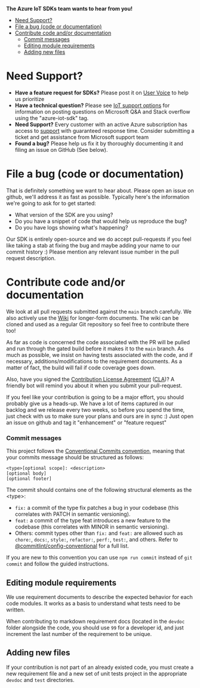 **The Azure IoT SDKs team wants to hear from you!**

- [Need Support?](#need-support)
- [File a bug (code or documentation)](#file-a-bug-code-or-documentation)
- [Contribute code and/or documentation](#contribute-code-andor-documentation)
    - [Commit messages](#commit-messages)
  - [Editing module requirements](#editing-module-requirements)
  - [Adding new files](#adding-new-files)

# Need Support?
- **Have a feature request for SDKs?** Please post it on [User Voice](https://feedback.azure.com/forums/321918-azure-iot) to help us prioritize
- **Have a technical question?** Please see [IoT support options](https://aka.ms/IoTHelp) for information on posting questions on Microsoft Q&A and Stack overflow using the "azure-iot-sdk" tag.
- **Need Support?** Every customer with an active Azure subscription has access to [support](https://docs.microsoft.com/en-us/azure/azure-supportability/how-to-create-azure-support-request) with guaranteed response time.  Consider submitting a ticket and get assistance from Microsoft support team
- **Found a bug?** Please help us fix it by thoroughly documenting it and filing an issue on GitHub (See below).

# File a bug (code or documentation)
That is definitely something we want to hear about. Please open an issue on github, we'll address it as fast as possible. Typically here's the information we're going to ask for to get started:
- What version of the SDK are you using?
- Do you have a snippet of code that would help us reproduce the bug?
- Do you have logs showing what's happening?

Our SDK is entirely open-source and we do accept pull-requests if you feel like taking a stab at fixing the bug and maybe adding your name to our commit history :) Please mention
any relevant issue number in the pull request description.

# Contribute code and/or documentation
We look at all pull requests submitted against the `main` branch carefully. We also actively use the [Wiki](https://github.com/Azure/azure-iot-sdk-node/wiki) for longer-form documents. The wiki can be cloned and used as a regular Git repository so feel free to contribute there too!

As far as code is concerned the code associated with the PR will be pulled and run through the gated build before it makes it to the `main` branch. As much as possible, we insist on having tests associated with the code, and if necessary, additions/modifications to the requirement documents. As a matter of fact, the build will fail if code coverage goes down.

Also, have you signed the [Contribution License Agreement](https://cla.microsoft.com/) ([CLA](https://cla.microsoft.com/))? A friendly bot will remind you about it when you submit your pull-request.

If you feel like your contribution is going to be a major effort, you should probably give us a heads-up. We have a lot of items captured in our backlog and we release every two weeks, so before you spend the time, just check with us to make
sure your plans and ours are in sync :) Just open an issue on github and tag it "enhancement" or "feature request"

### Commit messages

This project follows the [Conventional Commits convention](https://www.conventionalcommits.org), meaning that your commits message should be structured as follows:

```
<type>[optional scope]: <description>
[optional body]
[optional footer]
```

The commit should contains one of the following structural elements as the \<type\>:

- `fix:` a commit of the type fix patches a bug in your codebase (this correlates with PATCH in semantic versioning).
- `feat:` a commit of the type feat introduces a new feature to the codebase (this correlates with MINOR in semantic versioning).
- Others: commit types other than `fix:` and `feat:` are allowed such as `chore:`, `docs:`, `style:`, `refactor:`, `perf:`, `test:`, and others. Refer to [@commitlint/config-conventional](https://github.com/conventional-changelog/commitlint/tree/master/%40commitlint/config-conventional) for a full list.

If you are new to this convention you can use `npm run commit` instead of `git commit` and follow the guided instructions.

## Editing module requirements
We use requirement documents to describe the expected behavior for each code modules. It works as a basis to understand what tests need to be written.

When contributing to markdown requirement docs (located in the `devdoc` folder alongside the code, you should use `99` for a developer id, and just increment the last number of the requirement to be unique.

## Adding new files
If your contribution is not part of an already existed code, you must create a new requirement file and a new set of unit tests project in the appropriate `devdoc`  and `test` directories.
